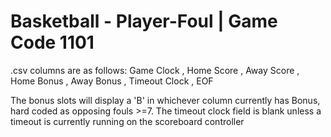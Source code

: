 # Basketball - Player-Foul | Game Code 1101
.csv columns are as follows: Game Clock , Home Score , Away Score , Home Bonus , Away Bonus , Timeout Clock , EOF

The bonus slots will display a 'B' in whichever column currently has Bonus, hard coded as opposing fouls >=7.
The timeout clock field is blank unless a timeout is currently running on the scoreboard controller
